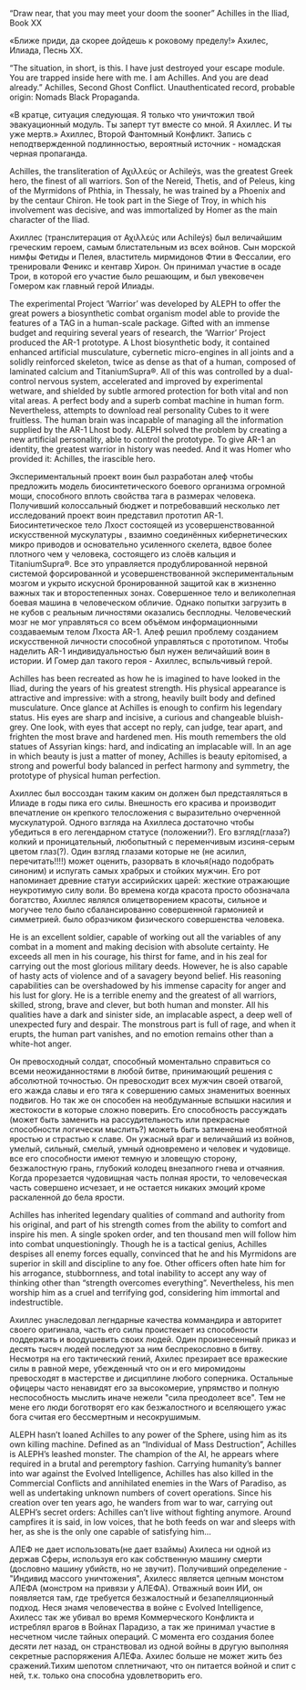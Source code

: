 “Draw near, that you may meet your doom the sooner” Achilles in the Iliad, Book XX

«Ближе приди, да скорее дойдешь к роковому пределу!» Ахилес, Илиада, Песнь ХХ.

“The situation, in short, is this. I have just destroyed your escape module. You are trapped inside here with me. I am Achilles. And you are dead already.” Achilles, Second Ghost Conflict. Unauthenticated record, probable origin: Nomads Black Propaganda.

«В кратце, ситуация следующая. Я только что уничтожил твой эвакуационный модуль. Ты заперт тут вместе со мной. Я Ахиллес. И ты уже мертв.» Ахиллес, Второй Фантомный Конфликт. Запись с неподтвержденной подлинностью, вероятный источник - номадская черная пропаганда.

Achilles, the transliteration of Αχιλλεύς or Achileýs, was the greatest Greek hero, the finest of all warriors. Son of the Nereid, Thetis, and of Peleus, king of the Myrmidons of Phthia, in Thessaly, he was trained by a Phoenix and by the centaur Chiron. He took part in the Siege of Troy, in which his involvement was decisive, and was immortalized by Homer as the main character of the Iliad.

Ахиллес (транслитерация от Αχιλλεύς или Achileýs) был величайшим греческим героем, самым блистательным из всех войнов. Сын морской нимфы  Фетиды и Пелея, властитель мирмидонов  Фтии в Фессалии, его тренировали Феникс и кентавр Хирон. Он принимал участие в осаде Трои, в которой его участие было решающим, и был увековечен Гомером как главный герой Илиады.

The experimental Project ‘Warrior’ was developed by ALEPH to offer the great powers a biosynthetic combat organism model able to provide the features of a TAG in a human-scale package. Gifted with an immense budget and requiring several years of research, the ‘Warrior’ Project produced the AR-1 prototype. A Lhost biosynthetic body, it contained enhanced artificial musculature, cybernetic micro-engines in all joints and a solidly reinforced skeleton, twice as dense as that of a human, composed of laminated calcium and TitaniumSupra®. All of this was controlled by a dual-control nervous system, accelerated and improved by experimental wetware, and shielded by subtle armored protection for both vital and non vital areas. A perfect body and a superb combat machine in human form. Nevertheless, attempts to download real personality Cubes to it were fruitless. The human brain was incapable of managing all the information supplied by the AR-1 Lhost body. ALEPH solved the problem by creating a new artificial personality, able to control the prototype. To give AR-1 an identity, the greatest warrior in history was needed. And it was Homer who provided it: Achilles, the irascible hero.

Экспериментальный проект воин был разработан алеф чтобы предложить модель биосинтетического боевого организма огромной мощи, способного вплоть свойства тага в размерах человека. Получивший колоссальный бюджет и потребовавший несколько лет исследований проект воин представил прототип AR-1. Биосинтетическое тело Лхост состоящей из усовершенствованной искусственной мускулатуры , взаимно соединённых кибернетических микро приводов и основательно усиленного скелета, вдвое более плотного чем у человека, состоящего из слоёв кальция и TitaniumSupra®.
Все это управляется продублированной нервной системой форсированной и усовершенствованной экспериментальным мозгом и укрыто искусной бронированной защитой как в жизненно важных так и второстепенных зонах.
Совершенное тело и великолепная боевая машина в человеческом обличие. Однако попытки загрузить в не кубов с реальным личностями оказались бесплодны. Человеческий мозг не мог управляться со всем объёмом информационными создаваемым  телом Лхоста AR-1. Алеф решил проблему созданием искусственной личности способной управляться с прототипом. Чтобы наделить AR-1 индивидуальностью был нужен величайший воин в истории. И Гомер дал такого героя - Ахиллес, вспыльчивый герой.

Achilles has been recreated as how he is imagined to have looked in the Iliad, during the years of his greatest strength. His physical appearance is attractive and impressive: with a strong, heavily built body and defined musculature. Once glance at Achilles is enough to confirm his legendary status. His eyes are sharp and incisive, a curious and changeable bluish-grey. One look, with eyes that accept no reply, can judge, tear apart, and frighten the most brave and hardened men. His mouth remembers the old statues of Assyrian kings: hard, and indicating an implacable will. In an age in which beauty is just a matter of money, Achilles is beauty epitomised, a strong and powerful body balanced in perfect harmony and symmetry, the prototype of physical human perfection.

Ахиллес был воссоздан таким каким он должен был предстаяляться в Илиаде в годы пика его силы. Внешность его красива и производит впечатление он крепкого телосложения с выразительно очерченной мускулатурой. Одного взгляда на Ахиллеса достаточно чтобы убедиться в его легендарном статусе (положении?). Его взгляд(глаза?) колкий и проницательный, любопытный с переменчивым изсиня-серым цветом глаз(?). Один взгляд глазами которые не  (не асилил, перечитать!!!!) может оценить, разорвать в клочья(надо подобрать синоним) и испугать самых храбрых и стойких мужчин. Его рот напоминает древние статуи ассирийских царей: жесткие отражающие неукротимую силу воли. Во времена когда красота просто обозначала богатство, Ахиллес являлся олицетворением красоты, сильное и могучее тело было сбалансированно совершенной гармонией и симметрией. было образчиком физического совершенства человека.

He is an excellent soldier, capable of working out all the variables of any combat in a moment and making decision with absolute certainty. He exceeds all men in his courage, his thirst for fame, and in his zeal for carrying out the most glorious military deeds. However, he is also capable of hasty acts of violence and of a savagery beyond belief. His reasoning capabilities can be overshadowed by his immense capacity for anger and his lust for glory. He is a terrible enemy and the greatest of all warriors, skilled, strong, brave and clever, but both human and monster. All his qualities have a dark and sinister side, an implacable aspect, a deep well of unexpected fury and despair. The monstrous part is full of rage, and when it erupts, the human part vanishes, and no emotion remains other than a white-hot anger.

Он превосходный солдат, способный моментально справиться со всеми неожиданностями  в любой битве, принимающий решения с абсолютной точностью. Он превосходит всех мужчин своей отвагой, его жажда славы и его тяга к совершению самых знаменитых военных подвигов. Но так же он способен на необдуманные вспышки насилия и жестокости в которые сложно поверить. Его способность рассуждать (может быть заменить на рассудительность или прекрасные способности логически мыслить?) можеть быть затменена необятной яростью и страстью к славе. Он ужасный враг и величайший из войнов, умелый, сильный, смелый, умный одновремено и человек и чудовище. все его способности имеют темную и зловещую сторону, безжалостную грань, глубокий колодец внезапного гнева и отчаяния. Когда прорезается чудовищная часть полная ярости, то человеческая часть совершено исчезает, и не остается никаких эмоций кроме раскаленной до бела ярости.

Achilles has inherited legendary qualities of command and authority from his original, and part of his strength comes from the ability to comfort and inspire his men. A single spoken order, and ten thousand men will follow him into combat unquestioningly. Though he is a tactical genius, Achilles despises all enemy forces equally, convinced that he and his Myrmidons are superior in skill and discipline to any foe. Other officers often hate him for his arrogance, stubbornness, and total inability to accept any way of thinking other than “strength overcomes everything”. Nevertheless, his men worship him as a cruel and terrifying god, considering him immortal and indestructible.

Ахиллес унаследовал легндарные качества коммандира и авторитет своего оригинала, часть его силы проистекает из способности поддержать и воодушевить своих людей. Один произнесенный приказ и десять тысяч людей последуют за ним беспрекословно в битву. Несмотря на его тактический гений, Ахилес презирает все вражеские силы в равной мере, убежденный что он и его миромидоны превосходят в мастерстве и дисциплине любого соперника. Остальные офицеры часто ненавидят его за высокомерие, упрямство и полную неспособность мыслить иначе нежели "сила преодолеет все". Тем не мене его люди боготворят его как безжалостного и вселяющего ужас бога считая его бессмертным и несокрушимым.

ALEPH hasn’t loaned Achilles to any power of the Sphere, using him as its own killing machine. Defined as an “Individual of Mass Destruction”, Achilles is ALEPH’s leashed monster. The champion of the AI, he appears where required in a brutal and peremptory fashion. Carrying humanity’s banner into war against the Evolved Intelligence, Achilles has also killed in the Commercial Conflicts and annihilated enemies in the Wars of Paradiso, as well as undertaking unknown numbers of covert operations. Since his creation over ten years ago, he wanders from war to war, carrying out ALEPH’s secret orders: Achilles can’t live without fighting anymore. Around campfires it is said, in low voices, that he both feeds on war and sleeps with her, as she is the only one capable of satisfying him…

АЛЕФ не дает использовать(не дает взаймы) Ахилеса ни одной из держав Сферы, используя его как собственную машину смерти (дословно машину убийств, но не звучит). Получивший определение - "Индивид массого уничтожения", Ахилесс является цепным монстом АЛЕФА (монстром на привязи у АЛЕФА). Отважный воин ИИ, он появляется там, где требуется  безжалостный и безапелляционный подход. Неся знамя человечества в войне с Evolved Intelligence, Ахилесс так же убивал во время Коммерческого Конфликта и истреблял врагов в Войнах Парадизо, а так же принимал участие в несчетном числе тайных операций. С момента его создания более десяти лет назад, он странствовал из одной войны в другую выполняя секретные распоряжения АЛЕФа. Ахилес больше не может жить без сражений.Тихим шепотом сплетничают, что он питается войной и спит с ней, т.к. только она способна удовлетворить его.